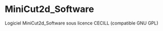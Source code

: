 MiniCut2d_Software
==================

Logiciel MiniCut2d_Software sous licence CECILL (compatible GNU GPL)

